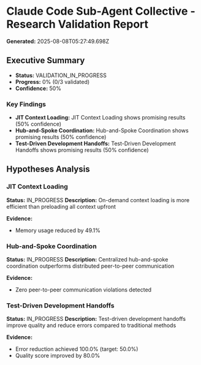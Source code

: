 # Claude Code Sub-Agent Collective - Research Validation Report

**Generated:** 2025-08-08T05:27:49.698Z

## Executive Summary

- **Status:** VALIDATION_IN_PROGRESS
- **Progress:** 0% (0/3 validated)
- **Confidence:** 50%

### Key Findings
- **JIT Context Loading:** JIT Context Loading shows promising results (50% confidence)
- **Hub-and-Spoke Coordination:** Hub-and-Spoke Coordination shows promising results (50% confidence)
- **Test-Driven Development Handoffs:** Test-Driven Development Handoffs shows promising results (50% confidence)

## Hypotheses Analysis

### JIT Context Loading
**Status:** IN_PROGRESS
**Description:** On-demand context loading is more efficient than preloading all context upfront

**Evidence:**
- Memory usage reduced by 49.1%

### Hub-and-Spoke Coordination
**Status:** IN_PROGRESS
**Description:** Centralized hub-and-spoke coordination outperforms distributed peer-to-peer communication

**Evidence:**
- Zero peer-to-peer communication violations detected

### Test-Driven Development Handoffs
**Status:** IN_PROGRESS
**Description:** Test-driven development handoffs improve quality and reduce errors compared to traditional methods

**Evidence:**
- Error reduction achieved 100.0% (target: 50.0%)
- Quality score improved by 80.0%


